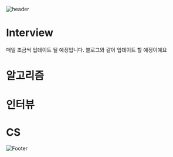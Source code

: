 ![header](https://capsule-render.vercel.app/api?type=egg&color=auto&height=200&section=header&text=주니어개발자%인터뷰%준비&fontSize=25)


# Interview

매일 조금씩 업데이트 될 예정입니다.
블로그와 같이 업데이트 할 예정이예요

# 알고리즘

# 인터뷰

# CS

![Footer](https://capsule-render.vercel.app/api?type=waving&color=auto&height=200&section=footer)
